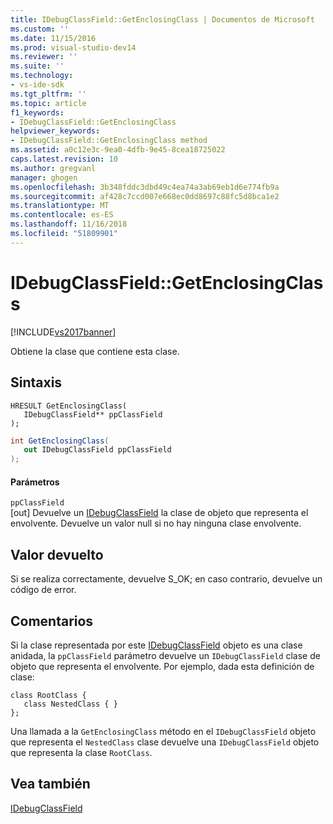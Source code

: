 ```yaml
---
title: IDebugClassField::GetEnclosingClass | Documentos de Microsoft
ms.custom: ''
ms.date: 11/15/2016
ms.prod: visual-studio-dev14
ms.reviewer: ''
ms.suite: ''
ms.technology:
- vs-ide-sdk
ms.tgt_pltfrm: ''
ms.topic: article
f1_keywords:
- IDebugClassField::GetEnclosingClass
helpviewer_keywords:
- IDebugClassField::GetEnclosingClass method
ms.assetid: a0c12e3c-9ea0-4dfb-9e45-8cea18725022
caps.latest.revision: 10
ms.author: gregvanl
manager: ghogen
ms.openlocfilehash: 3b348fddc3dbd49c4ea74a3ab69eb1d6e774fb9a
ms.sourcegitcommit: af428c7ccd007e668ec0dd8697c88fc5d8bca1e2
ms.translationtype: MT
ms.contentlocale: es-ES
ms.lasthandoff: 11/16/2018
ms.locfileid: "51809901"
---
```

# <a name="idebugclassfieldgetenclosingclass"></a>IDebugClassField::GetEnclosingClass
[!INCLUDE[vs2017banner](../../../includes/vs2017banner.md)]

Obtiene la clase que contiene esta clase.  
  
## <a name="syntax"></a>Sintaxis  
  
```cpp#  
HRESULT GetEnclosingClass(   
   IDebugClassField** ppClassField  
);  
```  
  
```csharp  
int GetEnclosingClass(  
   out IDebugClassField ppClassField  
);  
```  
  
#### <a name="parameters"></a>Parámetros  
 `ppClassField`  
 [out] Devuelve un [IDebugClassField](../../../extensibility/debugger/reference/idebugclassfield.md) la clase de objeto que representa el envolvente. Devuelve un valor null si no hay ninguna clase envolvente.  
  
## <a name="return-value"></a>Valor devuelto  
 Si se realiza correctamente, devuelve S_OK; en caso contrario, devuelve un código de error.  
  
## <a name="remarks"></a>Comentarios  
 Si la clase representada por este [IDebugClassField](../../../extensibility/debugger/reference/idebugclassfield.md) objeto es una clase anidada, la `ppClassField` parámetro devuelve un `IDebugClassField` clase de objeto que representa el envolvente. Por ejemplo, dada esta definición de clase:  
  
```  
class RootClass {  
   class NestedClass { }  
};  
```  
  
 Una llamada a la `GetEnclosingClass` método en el `IDebugClassField` objeto que representa el `NestedClass` clase devuelve una `IDebugClassField` objeto que representa la clase `RootClass`.  
  
## <a name="see-also"></a>Vea también  
 [IDebugClassField](../../../extensibility/debugger/reference/idebugclassfield.md)

